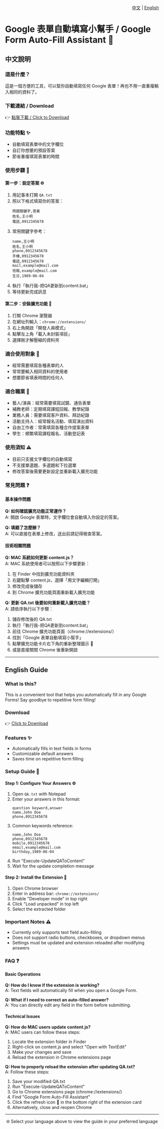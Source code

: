 <div align="right">

[中文](#chinese) | [English](#english)

</div>

# Google 表單自動填寫小幫手 / Google Form Auto-Fill Assistant 🚀

<a name="chinese"></a>
## 中文說明

### 這是什麼？
這是一個方便的工具，可以幫你自動填寫任何 Google 表單！再也不用一直重複輸入相同的資料了。

### 下載連結 / Download
👉 [點我下載 / Click to Download](https://github.com/blues32767/Google-Form-Auto-Fill-Extension/releases/download/Google-Forms-auto-fill-Extension/Google-Forms-auto-fill-Extension.zip)

### 功能特點 ✨
- 自動填寫表單中的文字欄位
- 自訂你想要的預設答案
- 節省重複填寫表單的時間

### 使用步驟 📝

#### 第一步：設定答案 ⚙️
1. 用記事本打開 `QA.txt`
2. 照以下格式填寫你的答案：
   ```
   問題關鍵字,答案
   姓名,王小明
   電話,0912345678
   ```
3. 常用關鍵字參考：
   ```
   name,王小明
   姓名,王小明
   phone,0912345678
   手機,0912345678
   電話,0912345678
   mail,example@mail.com
   信箱,example@mail.com
   生日,1989-06-04
   ```
4. 執行「執行我-把QA更新到content.bat」
5. 等待更新完成訊息

#### 第二步：安裝擴充功能 🔧
1. 打開 Chrome 瀏覽器
2. 在網址列輸入：`chrome://extensions/`
3. 右上角開啟「開發人員模式」
4. 點擊左上角「載入未封裝項目」
5. 選擇剛才解壓縮的資料夾

### 適合使用對象 👥
- 經常需要填寫各種表單的人
- 常常要輸入相同資料的使用者
- 想要節省填表時間的任何人

### 適合職業 💼
- 藝人/演員：經常需要填寫試鏡、通告表單
- 補教老師：定期填寫課程回報、教學紀錄
- 業務人員：需要填寫客戶資料、拜訪紀錄
- 活動主持人：經常報名活動、填寫演出資料
- 自由工作者：常需填寫各種合作提案表單
- 學生：頻繁填寫課程報名、活動登記表

### 使用須知 ⚠️
- 目前只支援文字欄位的自動填寫
- 不支援單選題、多選題和下拉選單
- 修改答案後需要更新設定並重新載入擴充功能

### 常見問題 ❓

#### 基本操作問題
**Q: 如何確認擴充功能正常運作？**  
A: 開啟 Google 表單時，文字欄位會自動填入你設定的答案。

**Q: 填錯了怎麼辦？**  
A: 可以直接在表單上修改，送出前請記得檢查答案。

#### 技術相關問題
**Q: MAC 系統如何更新 content.js？**  
A: MAC 系統使用者可以按照以下步驟更新：
1. 在 Finder 中找到擴充功能資料夾
2. 右鍵點擊 content.js，選擇「用文字編輯打開」
3. 修改完成後儲存
4. 到 Chrome 擴充功能頁面重新載入擴充功能

**Q: 更新 QA.txt 後要如何重新載入擴充功能？**  
A: 請依序執行以下步驟：
1. 儲存修改後的 QA.txt
2. 執行「執行我-把QA更新到content.bat」
3. 前往 Chrome 擴充功能頁面（chrome://extensions/）
4. 找到「Google 表單自動填寫小幫手」
5. 點擊擴充功能卡片右下角的重新整理圖示 🔄
6. 或是直接關閉 Chrome 後重新開啟

---

<a name="english"></a>
## English Guide

### What is this?
This is a convenient tool that helps you automatically fill in any Google Forms! Say goodbye to repetitive form filling!

### Download
👉 [Click to Download](https://github.com/blues32767/Google-Form-Auto-Fill-Extension/releases/download/Google-Forms-auto-fill-Extension/Google-Forms-auto-fill-Extension.zip)

### Features ✨
- Automatically fills in text fields in forms
- Customizable default answers
- Saves time on repetitive form filling

### Setup Guide 📝

#### Step 1: Configure Your Answers ⚙️
1. Open `QA.txt` with Notepad
2. Enter your answers in this format:
   ```
   question keyword,answer
   name,John Doe
   phone,0912345678
   ```
3. Common keywords reference:
   ```
   name,John Doe
   phone,0912345678
   mobile,0912345678
   email,example@mail.com
   birthday,1989-06-04
   ```
4. Run "Execute-UpdateQAToContent"
5. Wait for the update completion message

#### Step 2: Install the Extension 🔧
1. Open Chrome browser
2. Enter in address bar: `chrome://extensions/`
3. Enable "Developer mode" in top right
4. Click "Load unpacked" in top left
5. Select the extracted folder

### Important Notes ⚠️
- Currently only supports text field auto-filling
- Does not support radio buttons, checkboxes, or dropdown menus
- Settings must be updated and extension reloaded after modifying answers

### FAQ ❓

#### Basic Operations
**Q: How do I know if the extension is working?**  
A: Text fields will automatically fill when you open a Google Form.

**Q: What if I need to correct an auto-filled answer?**  
A: You can directly edit any field in the form before submitting.

#### Technical Issues
**Q: How do MAC users update content.js?**  
A: MAC users can follow these steps:
1. Locate the extension folder in Finder
2. Right-click on content.js and select "Open with TextEdit"
3. Make your changes and save
4. Reload the extension in Chrome extensions page

**Q: How to properly reload the extension after updating QA.txt?**  
A: Follow these steps:
1. Save your modified QA.txt
2. Run "Execute-UpdateQAToContent"
3. Go to Chrome extensions page (chrome://extensions/)
4. Find "Google Form Auto-Fill Assistant"
5. Click the refresh icon 🔄 in the bottom right of the extension card
6. Alternatively, close and reopen Chrome

---

<div align="center">

🌐 Select your language above to view the guide in your preferred language

</div>
